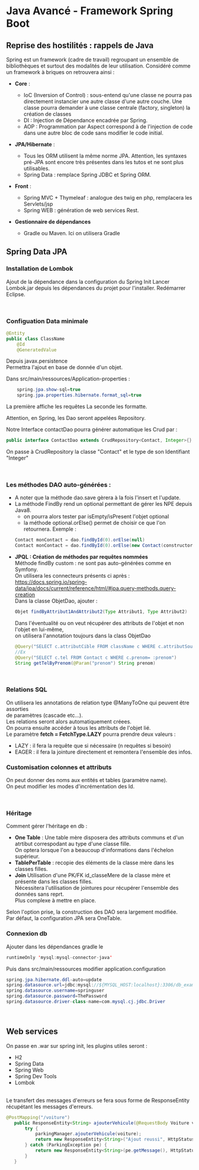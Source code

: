 # Java Avancé - Framework Spring Boot

## Reprise des hostilités : rappels de Java

Spring est un framework (cadre de travail) regroupant un ensemble de
bibliothèques et surtout des modalités de leur utilisation. Considéré
comme un framework à briques on retrouvera ainsi :

- **Core** :

  - IoC (Inversion of Control) : sous-entend qu'une classe ne pourra
    pas directement instancier une autre classe d'une autre couche. Une classe
    pourra demander à une classe centrale (factory, singleton) la création de classes
  - DI : Injection de Dépendance encadrée par Spring.
  - AOP : Programmation par Aspect correspond à de l'injection de code dans une autre bloc de code sans modifier le code initial.

- **JPA/Hibernate** :

  - Tous les ORM utilisent la même norme JPA. Attention, les syntaxes pré-JPA sont encore très présentes dans les tutos et ne sont plus utilisables.
  - Spring Data : remplace Spring JDBC et Spring ORM.

- **Front** :

  - Spring MVC + Thymeleaf : analogue des twig en php, remplacera les Servlets/jsp
  - Spring WEB : génération de web services Rest.

- **Gestionnaire de dépendances**
  - Gradle ou Maven. Ici on utilisera Gradle

## Spring Data JPA

### Installation de Lombok

Ajout de la dépendance dans la configuration du Spring Init
Lancer Lombok.jar depuis les dépendances du projet pour l'installer.
Redémarrer Eclipse.

<br>

### Configuation Data minimale

```java
@Entity
public class ClassName
    @Id
    @GeneratedValue
```

Depuis javax.persistence  
Permettra l'ajout en base de donnée d'un objet.

Dans src/main/ressources/Application-properties :

```java
    spring.jpa.show-sql=true
    spring.jpa.properties.hibernate.format_sql=true
```

La première affiche les requêtes
La seconde les formatte.

Attention, en Spring, les Dao seront appelées Repository.

Notre Interface contactDao pourra générer automatique les Crud par :

```java
public interface ContactDao extends CrudRepository<Contact, Integer>{}
```

On passe à CrudRepository la classe "Contact" et le type de son Identifiant "Integer"

<br>

### Les **méthodes DAO** auto-générées :

- A noter que la méthode dao.save gèrera à la fois l'insert et l'update.
- La méthode FindBy rend un optional permettant de gérer les NPE depuis Java8.
  - on pourra alors tester par isEmpty/isPresent l'objet optional
  - la méthode optional.orElse() permet de choisir ce que l'on retournera.
    Exemple :
  ```java
  Contact monContact = dao.findById(0).orElse(null)
  Contact monContact = dao.findById(0).orElse(new Contact(constructor))
  ```
- **JPQL : Création de méthodes par requêtes nommées**  
   Méthode findBy custom : ne sont pas auto-générées comme en Symfony.  
   On utilisera les connecteurs présents ci après :  
   https://docs.spring.io/spring-data/jpa/docs/current/reference/html/#jpa.query-methods.query-creation  
   Dans la classe ObjetDao, ajouter :
  ```java
  Objet findByAttribut1AndAttribut2(Type Attribut1, Type Attribut2)
  ```
  Dans l'éventualité ou on veut récupérer des attributs de l'objet et non l'objet en lui-même,  
   on utilisera l'annotation toujours dans la class ObjetDao
  ```java
  @Query("SELECT c.attributCible FROM className c WHERE c.attributSource= :attributSource")
  //Ex
  @Query("SELECT c.tel FROM Contact c WHERE c.prenom= :prenom")
  String getTelByPrenom(@Param("prenom") String prenom)
  ```

<br>

### Relations SQL

On utilisera les annotations de relation type @ManyToOne qui peuvent être assorties  
de paramètres (cascade etc...).  
Les relations seront alors automatiquement créees.  
On pourra ensuite accéder à tous les attributs de l'objet lié.  
Le paramètre **fetch = FetchType.LAZY** pourra prendre deux valeurs :

- LAZY : il fera la requête que si nécessaire (n requêtes si besoin)
- EAGER : il fera la jointure directement et remontera l'ensemble des infos.

### Customisation colonnes et attributs

On peut donner des noms aux entités et tables (paramètre name).  
On peut modifier les modes d'incrémentation des Id.

<br>

### Héritage
Comment gérer l'héritage en db :  
- **One Table** : Une table mère disposera des attributs communs et d'un atrtibut correspodant au type d'une classe fille.  
On optera lorsque l'on a beaucoup d'informations dans l'échelon supérieur.
- **TablePerTable** : recopie des éléments de la classe mère dans les classes filles.
- **Join** Utilisation d'une PK/FK id_classeMere de la classe mère et présente dans les classes filles.  
Nécessitera l'utilisation de jointures pour récupérer l'ensemble des données sans reprt.  
Plus complexe à mettre en place.

Selon l'option prise, la construction des DAO sera largement modifiée.  
Par défaut, la configuration JPA sera OneTable.

### Connexion db
Ajouter dans les dépendances gradle le 
``` java
runtimeOnly 'mysql:mysql-connector-java'
```
Puis dans src/main/ressources modifier application.configuration
``` java
spring.jpa.hibernate.ddl-auto=update
spring.datasource.url=jdbc:mysql://${MYSQL_HOST:localhost}:3306/db_example
spring.datasource.username=springuser
spring.datasource.password=ThePassword
spring.datasource.driver-class-name=com.mysql.cj.jdbc.Driver
```
 <br>

 ## Web services
 On passe en .war sur spring init, les plugins utiles seront :  
 - H2
 - Spring Data
 - Spring Web
 - Spring Dev Tools
 - Lombok
 <br>
 Le transfert des messages d'erreurs se fera sous forme de ResponseEntity récupétant les messages d'erreurs.
 
 ```java
 @PostMapping("/voiture")
	public ResponseEntity<String> ajouterVehicule(@RequestBody Voiture voiture) {
		try {
			parkingManager.ajouterVehicule(voiture);
			return new ResponseEntity<String>("Ajout reussi", HttpStatus.ACCEPTED);
		} catch (ParkingException pe) {
			return new ResponseEntity<String>(pe.getMessage(), HttpStatus.METHOD_NOT_ALLOWED);
		}
	}
  ```